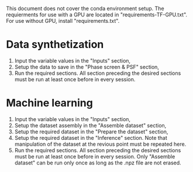 This document does not cover the conda environment setup. The requierments for use with a GPU are located in "requirements-TF-GPU.txt". For use without GPU, install "requirements.txt".

# Data synthetization

1. Input the variable values in the "Inputs" section,
1. Setup the data to save in the "Phase screen & PSF" section,
1. Run the required sections.
All section preceding the desired sections must be run at least once before in every session.


# Machine learning

1. Input the variable values in the "Inputs" section,
1. Setup the dataset assembly in the "Assemble dataset" section,
1. Setup the required dataset in the "Prepare the dataset" section,
1. Setup the required dataset in the "Inference" section. Note that manipulation of the dataset at the revious point must be repeated here.
1. Run the required sections.
All section preceding the desired sections must be run at least once before in every session. Only "Assemble dataset" can be run only once as long as the .npz file are not erased.
